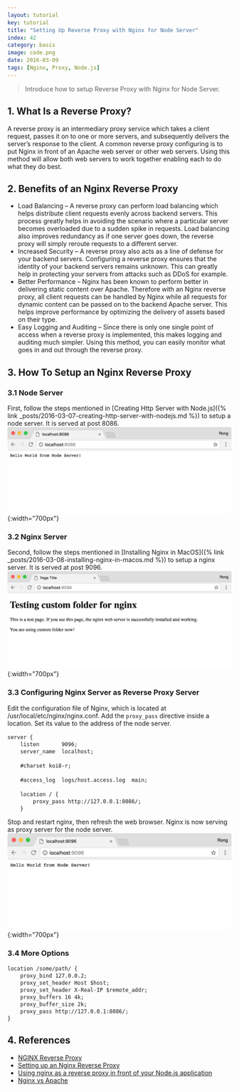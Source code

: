 ```yaml
---
layout: tutorial
key: tutorial
title: "Setting Up Reverse Proxy with Nginx for Node Server"
index: 42
category: basis
image: code.png
date: 2016-03-09
tags: [Nginx, Proxy, Node.js]
---
```


> Introduce how to setup Reverse Proxy with Nginx for Node Server.

## 1. What Is a Reverse Proxy?
A reverse proxy is an intermediary proxy service which takes a client request, passes it on to one or more servers, and subsequently delivers the server’s response to the client. A common reverse proxy configuring is to put Nginx in front of an Apache web server or other web servers. Using this method will allow both web servers to work together enabling each to do what they do best.

## 2. Benefits of an Nginx Reverse Proxy
* Load Balancing – A reverse proxy can perform load balancing which helps distribute client requests evenly across backend servers. This process greatly helps in avoiding the scenario where a particular server becomes overloaded due to a sudden spike in requests. Load balancing also improves redundancy as if one server goes down, the reverse proxy will simply reroute requests to a different server.
* Increased Security – A reverse proxy also acts as a line of defense for your backend servers. Configuring a reverse proxy ensures that the identity of your backend servers remains unknown. This can greatly help in protecting your servers from attacks such as DDoS for example.
* Better Performance – Nginx has been known to perform better in delivering static content over Apache. Therefore with an Nginx reverse proxy, all client requests can be handled by Nginx while all requests for dynamic content can be passed on to the backend Apache server. This helps improve performance by optimizing the delivery of assets based on their type.
* Easy Logging and Auditing – Since there is only one single point of access when a reverse proxy is implemented, this makes logging and auditing much simpler. Using this method, you can easily monitor what goes in and out through the reverse proxy.

## 3. How To Setup an Nginx Reverse Proxy
### 3.1 Node Server
First, follow the steps mentioned in [Creating Http Server with Node.js]({% link _posts/2016-03-07-creating-http-server-with-nodejs.md %}) to setup a node server. It is served at post 8086.
![image](/public/tutorials/42/nodeserver.png){:width="700px"}  
### 3.2 Nginx Server
Second, follow the steps mentioned in [Installing Nginx in MacOS]({% link _posts/2016-03-08-installing-nginx-in-macos.md %}) to setup a nginx server. It is served at post 9096.
![image](/public/tutorials/42/nginxserver.png){:width="700px"}  
### 3.3 Configuring Nginx Server as Reverse Proxy Server
Edit the configuration file of Nginx, which is located at /usr/local/etc/nginx/nginx.conf. Add the `proxy_pass` directive inside a location. Set its value to the address of the node server.
```raw
server {
    listen       9096;
    server_name  localhost;

    #charset koi8-r;

    #access_log  logs/host.access.log  main;

    location / {
        proxy_pass http://127.0.0.1:8086/;
    }
```
Stop and restart nginx, then refresh the web browser. Nginx is now serving as proxy server for the node server.
![image](/public/tutorials/42/proxy.png){:width="700px"}  
### 3.4 More Options
```raw
location /some/path/ {
    proxy_bind 127.0.0.2;
    proxy_set_header Host $host;
    proxy_set_header X-Real-IP $remote_addr;
    proxy_buffers 16 4k;
    proxy_buffer_size 2k;
    proxy_pass http://127.0.0.1:8086/;
}
```

## 4. References
* [NGINX Reverse Proxy](https://docs.nginx.com/nginx/admin-guide/web-server/reverse-proxy/)
* [Setting up an Nginx Reverse Proxy](https://www.keycdn.com/support/nginx-reverse-proxy/)
* [Using nginx as a reverse proxy in front of your Node.js application](http://www.nikola-breznjak.com/blog/javascript/nodejs/using-nginx-as-a-reverse-proxy-in-front-of-your-node-js-application/)
* [Nginx vs Apache](https://www.keycdn.com/support/nginx-vs-apache/)
